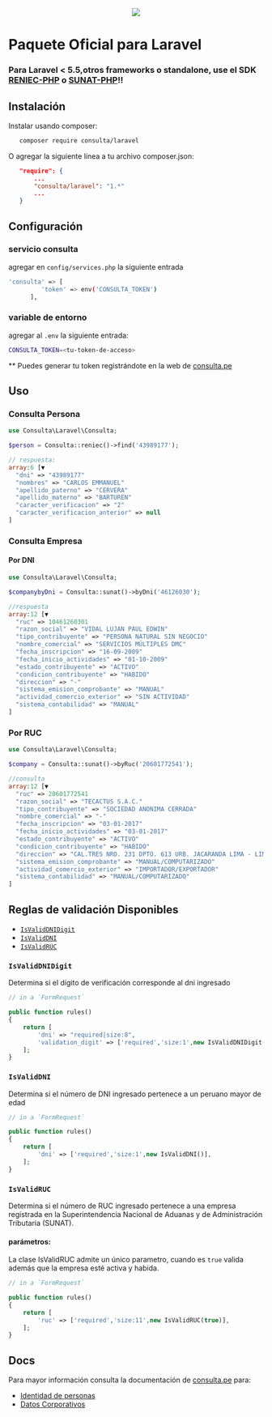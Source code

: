 <p align="center"><img src="https://consulta.pe/img/logo_consulta_pe.png"> </p>

<p align="center">

# Paquete Oficial para Laravel 
### Para Laravel < 5.5,otros frameworks o standalone, use el SDK [RENIEC-PHP](https://github.com/tecactus/reniec-php) o [SUNAT-PHP](https://github.com/tecactus/sunat-php)!!

## Instalación
Instalar usando composer:

```bash
   composer require consulta/laravel
```

O agregar la siguiente línea a tu archivo composer.json:

```json
   "require": {
       ...
       "consulta/laravel": "1.*"
       ...
   }
```
## Configuración

### servicio consulta

agregar en `config/services.php` la siguiente entrada

 ```bash
 'consulta' => [
          'token' => env('CONSULTA_TOKEN')
       ],
```
    
### variable de entorno

agregar al `.env` la siguiente entrada:

 ```bash
CONSULTA_TOKEN=<tu-token-de-acceso>
```

** Puedes generar tu token registrándote en la web de [consulta.pe](https://consulta.pe/auth/register)

## Uso

### Consulta Persona
```php
use Consulta\Laravel\Consulta;

$person = Consulta::reniec()->find('43989177');

// respuesta:
array:6 [▼
  "dni" => "43989177"
  "nombres" => "CARLOS EMMANUEL"
  "apellido_paterno" => "CERVERA"
  "apellido_materno" => "BARTUREN"
  "caracter_verificacion" => "2"
  "caracter_verificacion_anterior" => null
]

```

### Consulta Empresa

#### Por DNI
```php
use Consulta\Laravel\Consulta;

$companybyDni = Consulta::sunat()->byDni('46126030');

//respuesta
array:12 [▼
  "ruc" => 10461260301
  "razon_social" => "VIDAL LUJAN PAUL EDWIN"
  "tipo_contribuyente" => "PERSONA NATURAL SIN NEGOCIO"
  "nombre_comercial" => "SERVICIOS MÚLTIPLES DMC"
  "fecha_inscripcion" => "16-09-2009"
  "fecha_inicio_actividades" => "01-10-2009"
  "estado_contribuyente" => "ACTIVO"
  "condicion_contribuyente" => "HABIDO"
  "direccion" => "-"
  "sistema_emision_comprobante" => "MANUAL"
  "actividad_comercio_exterior" => "SIN ACTIVIDAD"
  "sistema_contabilidad" => "MANUAL"
]
```

### Por RUC

```php
use Consulta\Laravel\Consulta;

$company = Consulta::sunat()->byRuc('20601772541');

//consulta
array:12 [▼
  "ruc" => 20601772541
  "razon_social" => "TECACTUS S.A.C."
  "tipo_contribuyente" => "SOCIEDAD ANONIMA CERRADA"
  "nombre_comercial" => "-"
  "fecha_inscripcion" => "03-01-2017"
  "fecha_inicio_actividades" => "03-01-2017"
  "estado_contribuyente" => "ACTIVO"
  "condicion_contribuyente" => "HABIDO"
  "direccion" => "CAL.TRES NRO. 231 DPTO. 613 URB. JACARANDA LIMA - LIMA - SAN BORJA"
  "sistema_emision_comprobante" => "MANUAL/COMPUTARIZADO"
  "actividad_comercio_exterior" => "IMPORTADOR/EXPORTADOR"
  "sistema_contabilidad" => "MANUAL/COMPUTARIZADO"
]
```

## Reglas de validación Disponibles

 - [`IsValidDNIDigit`](#isvaliddnidigit)
 - [`IsValidDNI`](#isvaliddni)
 - [`IsValidRUC`](#isvalidruc)
 
 
### `IsValidDNIDigit`

Determina si el dígito de verificación corresponde al dni ingresado

```php
// in a `FormRequest` 

public function rules()
{
    return [
        'dni' => "required|size:8",
        'validation_digit' => ['required','size:1',new IsValidDNIDigit($this->dni)],
    ];
}
```
### `IsValidDNI`
Determina si el número de DNI ingresado pertenece a un peruano mayor de edad

```php
// in a `FormRequest` 

public function rules()
{
    return [
        'dni' => ['required','size:1',new IsValidDNI()],
    ];
}
```

### `IsValidRUC`

Determina si el número de RUC ingresado pertenece a una empresa registrada en la Superintendencia Nacional de Aduanas y de Administración Tributaria (SUNAT).


#### parámetros:
 
La clase IsValidRUC admite un único parametro, cuando es ``true`` valida además que la empresa esté activa y habida.  


```php
// in a `FormRequest` 

public function rules()
{
    return [
        'ruc' => ['required','size:11',new IsValidRUC(true)],
    ];
}
```

## Docs
Para mayor información consulta la documentación de [consulta.pe](https://consulta.pe/) para:

 - [Identidad de personas](https://consulta.pe/identidad-personas)
 - [Datos Corporativos](https://consulta.pe/datos-corporativos)

